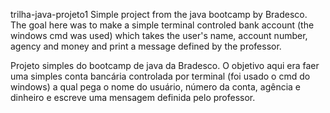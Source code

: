 trilha-java-projeto1
Simple project from the java bootcamp by Bradesco. The goal here was to make a simple terminal controled bank account (the windows cmd was used) which takes the user's name, account number, agency and money and print a message defined by the professor.

Projeto simples do bootcamp de java da Bradesco. O objetivo aqui era faer uma simples conta bancária controlada por terminal (foi usado o cmd do windows) a qual pega o nome do usuário, número da conta, agência e dinheiro e escreve uma mensagem definida pelo professor.
